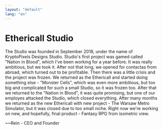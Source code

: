 ```yaml
---
layout: "default"
lang: "en"
---
```

# Ethericall Studio
The Studio was founded in September 2018, under the name of KryptoPixels Designs Studio. Studio's first project was gamed called "Nation in Blood", which I've been working for a year before. It was really ambitious, but we took it. After not that long, we opened for contactas from abroad, which turned out to be profitable. Then there was a little crisis and the project was frozen. We returned as the Ethericall and started doing something else - "Monster Cells", which was even more ambitious, but too big and complicated for such a small Studio, so it was frozen too. After that we returned to the "Nation in Blood", it was quite promising, but one of our employes attacked the Studio, which closed everything. After many months we returned as the new Ethericall with new project - The Warsaw Metro Simulator, but it was closed due to too small niche. Right now we're working on new, and hopefully, final product - Fantasy RPG from isometric view.

~~Rein - CEO and Founder
